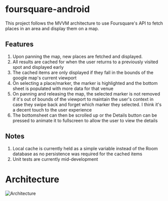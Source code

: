 # foursquare-android

This project follows the MVVM architecture to use Foursquare's API to fetch places in an area and display them on a map. 

## Features
1. Upon panning the map, new places are fetched and displayed. 
2. All results are cached for when the user returns to a previously visited spot and displayed early
3. The cached items are only displayed if they fall in the bounds of the google map's current viewport
4. On selecting a place/marker, the marker is highlighted and the bottom sheet is populated with more data for that venue
5. On panning and releasing the map, the selected marker is not removed if it's out of bounds of the viewport to maintain the user's context in case they swipe back and forget which marker they selected. I think it's a decent touch to the user experience
6. The bottomsheet can then be scrolled up or the Details button can be pressed to animate it to fullscreen to allow the user to view the details

## Notes
1. Local cache is currently held as a simple variable instead of the Room database as no persistence was required for the cached items
2. Unit tests are currently mid-development

# Architecture 
![Architecture](https://drive.google.com/uc?export=view&id=1aN4Sy3WA_1KeOaFa-Uk3yKDlZxOMCkn5)
